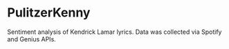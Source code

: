 # PulitzerKenny
Sentiment analysis of Kendrick Lamar lyrics. Data was collected via Spotify and Genius APIs. 
